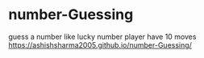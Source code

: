 # number-Guessing
guess a number like lucky number player have 10 moves
https://ashishsharma2005.github.io/number-Guessing/
